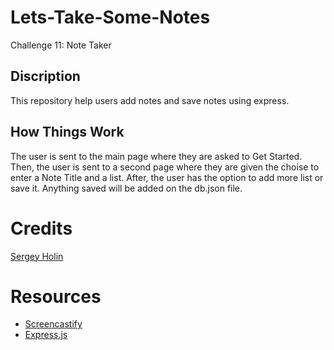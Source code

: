 # Lets-Take-Some-Notes

Challenge 11: Note Taker

## Discription

This repository help users add notes and save notes using express.

## How Things Work

The user is sent to the main page where they are asked to Get Started.
Then, the user is sent to a second page where they are given the choise to enter a Note Title and a list.
After, the user has the option to add more list or save it. Anything saved will be added on the db.json file.

# Credits

[Sergey Holin](https://github.com/sergeyholin)

# Resources
* [Screencastify](https://www.screencastify.com)
* [Express.js](http://www.expressjs.com)
